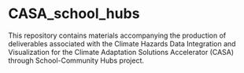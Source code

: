# CASA_school_hubs
This repository contains materials accompanying the production of deliverables associated with the Climate Hazards Data Integration and Visualization for the Climate Adaptation Solutions Accelerator (CASA) through School-Community Hubs project. 
